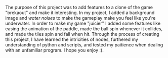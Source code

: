 The purpose of this project was to add features to a clone of the game "brekaout" and make it interesting. In my project, I added a background image and *water noises* to make the gameplay make you feel like you're underwater. In order to make my game "juicier" I added some features like easing the animation of the paddle, made the ball spin whenever it collides, and made the tiles spin and fall when hit. Through the process of creating this project, I have learned the intricities of nodes, furthered my understanding of python and scripts, and tested my paitience when dealing with an unfamiliar program. I hope you enjoy :). 
